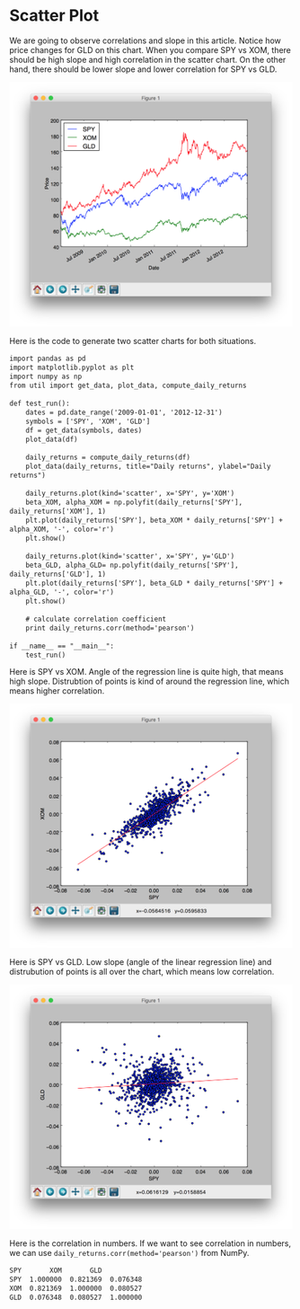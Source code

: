 # Scatter Plot

We are going to observe correlations and slope in this article. Notice how price changes for GLD on this chart. When you compare SPY vs XOM, there should be high slope and high correlation in the scatter chart. On the other hand, there should be lower slope and lower correlation for SPY vs GLD.

![](/assets/scatter-1.png)

Here is the code to generate two scatter charts for both situations.

```
import pandas as pd
import matplotlib.pyplot as plt
import numpy as np
from util import get_data, plot_data, compute_daily_returns

def test_run():
    dates = pd.date_range('2009-01-01', '2012-12-31')
    symbols = ['SPY', 'XOM', 'GLD']
    df = get_data(symbols, dates)
    plot_data(df)

    daily_returns = compute_daily_returns(df)
    plot_data(daily_returns, title="Daily returns", ylabel="Daily returns")

    daily_returns.plot(kind='scatter', x='SPY', y='XOM')
    beta_XOM, alpha_XOM = np.polyfit(daily_returns['SPY'], daily_returns['XOM'], 1)
    plt.plot(daily_returns['SPY'], beta_XOM * daily_returns['SPY'] + alpha_XOM, '-', color='r')
    plt.show()

    daily_returns.plot(kind='scatter', x='SPY', y='GLD')
    beta_GLD, alpha_GLD= np.polyfit(daily_returns['SPY'], daily_returns['GLD'], 1)
    plt.plot(daily_returns['SPY'], beta_GLD * daily_returns['SPY'] + alpha_GLD, '-', color='r')
    plt.show()

    # calculate correlation coefficient
    print daily_returns.corr(method='pearson')

if __name__ == "__main__":
    test_run()
```

Here is SPY vs XOM. Angle of the regression line is quite high, that means high slope. Distrubtion of points is kind of around the regression line, which means higher correlation.

![](/assets/scatter-high-slope-low-correlation.png)

Here is SPY vs GLD. Low slope \(angle of the linear regression line\) and distrubution of points is all over the chart, which means low correlation.

![](/assets/scatter-low-slope.png)

Here is the correlation in numbers. If we want to see correlation in numbers,  we can use `daily_returns.corr(method='pearson')` from NumPy.

```
SPY       XOM       GLD
SPY  1.000000  0.821369  0.076348
XOM  0.821369  1.000000  0.080527
GLD  0.076348  0.080527  1.000000
```




